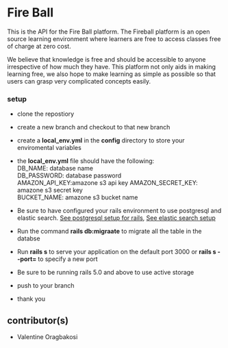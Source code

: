 # Fire Ball
This is the API for the Fire Ball platform. The Fireball platform is an open source learning environment where learners are free to access classes free of charge at zero cost.

We believe that knowledge is free and should be accessible to anyone irrespective of how much they have. This platform not only aids in making learning free, we also hope to make learning as simple as possible so that users can grasp very complicated concepts easily.

### setup
* clone the repostiory
* create a new branch and checkout to that new branch
* create a **local_env.yml** in the **config** directory to store your enviromental    variables
* the **local_env.yml** file should have the following:  
    DB_NAME: database name  
    DB_PASSWORD: database password  
    AMAZON_API_KEY:amazone s3 api key
    AMAZON_SECRET_KEY: amazone s3 secret key  
    BUCKET_NAME: amazone s3 bucket name  

* Be sure to have configured your rails environment to use postgresql and elastic search. [See postgresql setup for rails](https://www.digitalocean.com/community/tutorials/how-to-set-up-ruby-on-rails-with-postgres), [See elastic search setup](https://www.codementor.io/dnlamah1/using-elasticsearch-with-rails-5-pqcgmfqdk)
* Run the command **rails db:migraate** to migrate all the table in the databse
* Run **rails s** to serve your application on the default port 3000 or **rails s --port= <new port>** to specify a new port
* Be sure to be running rails 5.0 and above to use active storage
* push to your branch
* thank you

## contributor(s)
* Valentine Oragbakosi